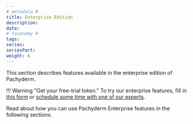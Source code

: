```yaml
---
# metadata # 
title: Enterprise Edition
description: 
date: 
# taxonomy #
tags: 
series:
seriesPart:
weight: 6
---
```


This section describes features available in the enterprise
edition of Pachyderm. 

!!! Warning "Get your free-trial token."
    To try our enterprise features, fill in [this form](https://www.pachyderm.com/trial/) or [schedule some time with one of our experts](https://www.pachyderm.com/request-a-demo/). 


Read about how you can use Pachyderm Enterprise features in the following
sections.
